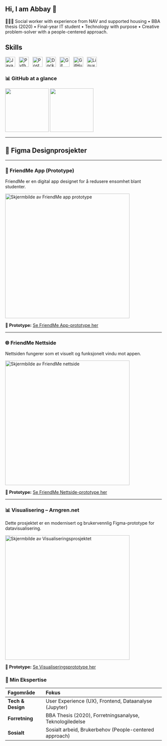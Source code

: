 ## Hi, I am Abbay 👋

👩🏻‍💻 Social worker with experience from NAV and supported housing • BBA thesis (2020) • Final-year IT student • Technology with purpose • Creative problem-solver with a people-centered approach.
 
## Skills
<p align="left">
<img src="https://cdn.jsdelivr.net/gh/devicons/devicon/icons/javascript/javascript-original.svg" height="32" alt="JavaScript" />&nbsp;&nbsp; <img src="https://cdn.jsdelivr.net/gh/devicons/devicon/icons/python/python-original.svg" height="32" alt="Python" />&nbsp;&nbsp; <img src="https://cdn.jsdelivr.net/gh/devicons/devicon/icons/postgresql/postgresql-original.svg" height="32" alt="PostgreSQL" />&nbsp;&nbsp; <img src="https://cdn.jsdelivr.net/gh/devicons/devicon/icons/docker/docker-original.svg" height="32" alt="Docker" />&nbsp;&nbsp; <img src="https://cdn.jsdelivr.net/gh/devicons/devicon/icons/git/git-original.svg" height="32" alt="Git" />&nbsp;&nbsp; <img src="https://cdn.jsdelivr.net/gh/devicons/devicon/icons/github/github-original.svg" height="32" alt="GitHub" />&nbsp;&nbsp; <img src="https://cdn.jsdelivr.net/gh/devicons/devicon/icons/linux/linux-original.svg" height="32" alt="Linux" />
</p>
 
### 📊 GitHub at a glance
<p>
<picture>
<source
      srcset="https://github-readme-stats.vercel.app/api?username=abmah4259&show_icons=true&hide_title=true&theme=dark&hide_rank=true"
      media="(prefers-color-scheme: dark)"/>
<img src="https://github-readme-stats.vercel.app/api?username=abmah4259&show_icons=true&hide_title=true&theme=light&hide_rank=true" height="140"/>
</picture>
<picture>
<source
      srcset="https://github-readme-stats.vercel.app/api/top-langs/?username=abmah4259&layout=compact&hide_title=true&theme=dark"
      media="(prefers-color-scheme: dark)"/>
<img src="https://github-readme-stats.vercel.app/api/top-langs/?username=abmah4259&layout=compact&hide_title=true&theme=light" height="140"/>
</picture>
</p>

-----------------------
## 🎨 Figma Designprosjekter

***

### 📱 FriendMe App (Prototype)

FriendMe er en digital app designet for å redusere ensomhet blant studenter.

<a href="DIN_KORREKTE_FIGMA_APP_URL_HER">
  <img src="DIN_URL_TIL_APP_BILDET_PÅ_GITHUB" alt="Skjermbilde av FriendMe app prototype" width="400"/>
</a>

**🔗 Prototype:** [Se FriendMe App-prototype her](DIN_KORREKTE_FIGMA_APP_URL_HER)

***

### 🌐 FriendMe Nettside

Nettsiden fungerer som et visuelt og funksjonelt vindu mot appen.

<a href="DIN_KORREKTE_FIGMA_NETTSIDE_URL_HER">
  <img src="DIN_URL_TIL_NETTSIDE_BILDET_PÅ_GITHUB" alt="Skjermbilde av FriendMe nettside" width="400"/>
</a>

**🔗 Prototype:** [Se FriendMe Nettside-prototype her](DIN_KORREKTE_FIGMA_NETTSIDE_URL_HER)

***

### 📊 Visualisering – Arngren.net

Dette prosjektet er en modernisert og brukervennlig Figma-prototype for datavisualisering.

<a href="DIN_KORREKTE_FIGMA_VISUALISERING_URL_HER">
  <img src="DIN_URL_TIL_VISUALISERING_BILDET_PÅ_GITHUB" alt="Skjermbilde av Visualiseringsprosjektet" width="400"/>
</a>

**🔗 Prototype:** [Se Visualiseringsprototype her](DIN_KORREKTE_FIGMA_VISUALISERING_URL_HER)

### 🎯 Min Ekspertise

| Fagområde | Fokus |
| :--- | :--- |
| **Tech & Design** | User Experience (UX), Frontend, Dataanalyse (Jupyter) |
| **Forretning** | BBA Thesis (2020), Forretningsanalyse, Teknologiledelse |
| **Sosialt** | Sosialt arbeid, Brukerbehov (People-centered approach) |
